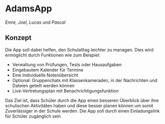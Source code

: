 # AdamsApp

_Emre, Joel, Lucas und Pascal_

## Konzept

Die App soll dabei helfen, den Schulalltag leichter zu managen. Dies wird ermöglicht durch Funktionen wie zum Beispiel: 

- Verwaltung von Prüfungen, Tests oder Hausaufgaben
- Eingebautem Kalender für Termine
- Eine Individuelle Notenübersicht
- Optional: Gruppenchats mit Klassenkameraden, in der Nachrichten und Dateien geteilt werden können
- Live-Vertretungsplan mit Benachrichtigungsfunktion

Das Ziel ist, dass Schüler durch die App einen besseren Überblick über ihre schulischen Aktivitäten haben und diese besser planen können um somit Zuverlässiger in der Schule werden. Die App soll durch einen Einladungslink für Schüler zugänglich sein
